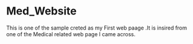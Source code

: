 # Med_Website
This is one of the sample creted as my First web paage .It is insired from one of the Medical related web page I came across.
